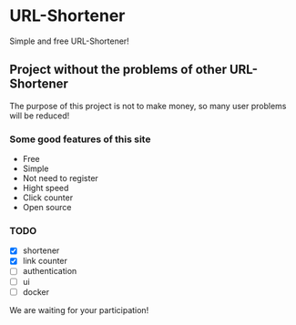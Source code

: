 # URL-Shortener

Simple and free URL-Shortener!

## Project without the problems of other URL-Shortener

The purpose of this project is not to make money, so many user problems will be reduced!

### Some good features of this site

* Free
* Simple
* Not need to register
* Hight speed
* Click counter
* Open source

### TODO

- [x] shortener
- [x] link counter
- [ ] authentication
- [ ] ui
- [ ] docker

We are waiting for your participation!

